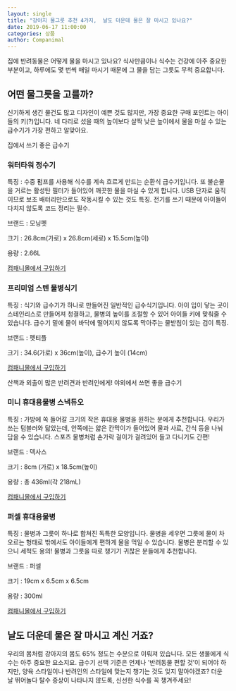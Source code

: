 ```yaml
---
layout: single
title: "강아지 물그릇 추천 4가지,  날도 더운데 물은 잘 마시고 있나요?"
date: 2019-06-17 11:00:00
categories: 상품
author: Companimal
---
```


집에 반려동물은 어떻게 물을 마시고 있나요? 식사만큼이나 식수는 건강에 아주 중요한 부분이고, 하루에도 몇 번씩 매일 마시기 때문에 그 물을 담는 그릇도 무척 중요합니다.

## 어떤 물그릇을 고를까?

신기하게 생긴 물건도 많고 디자인이 예쁜 것도 많지만, 가장 중요한 구매 포인트는 아이들의 키(?)입니다. 네 다리로 섰을 때의 높이보다 살짝 낮은 높이에서 물을 마실 수 있는 급수기가 가장 편하고 알맞아요.

집에서 쓰기 좋은 급수기

### 워터타워 정수기

특징 : 수중 펌프를 사용해 식수를 계속 흐르게 만드는 순환식 급수기입니다. 또 불순물을 거르는 활성탄 필터가 들어있어 깨끗한 물을 마실 수 있게 합니다. USB 단자로 움직이므로 보조 배터리만으로도 작동시킬 수 있는 것도 특징. 전기를 쓰기 때문에 아이들이 다치지 않도록 코드 정리는 필수.

브랜드 : 모닝펫

크기 : 26.8cm(가로) x 26.8cm(세로) x 15.5cm(높이)

용량 : 2.66L

[컴패니몰에서 구입하기](http://bit.ly/2wQVxXj)

### 프리미엄 스텐 물병식기

특징 : 식기와 급수기가 하나로 만들어진 일반적인 급수식기입니다. 아이 입이 닿는 곳이 스테인리스로 만들어져 청결하고, 물병의 높이를 조절할 수 있어 아이들 키에 맞춰줄 수 있습니다. 급수기 밑에 물이 바닥에 떨어지지 않도록 막아주는 물받침이 있는 검이 특징.

브랜드 : 펫티플

크기 : 34.6(가로) x 36cm(높이), 급수기 높이 (14cm)

[컴패니몰에서 구입하기](http://bit.ly/2F7ju1a)

산책과 외출이 많은 반려견과 반려인에게! 야외에서 쓰면 좋을 급수기

### 미니 휴대용물병 스낵듀오

특징 : 가방에 쏙 들어갈 크기의 작은 휴대용 물병을 원하는 분에게 추천합니다. 우리가 쓰는 텀블러와 닮았는데, 안쪽에는 얇은 칸막이가 들어있어 물과 사료, 간식 등을 나눠 담을 수 있습니다. 스포츠 물병처럼 손가락 걸이가 걸려있어 들고 다니기도 간편!

브랜드 : 덱사스

크기 : 8cm (가로) x 18.5cm(높이)

용량 : 총 436ml(각 218mL)

[컴패니몰에서 구입하기](http://bit.ly/2WEnYSN)

### 퍼셀 휴대용물병

특징 : 물병과 그릇이 하나로 합쳐진 독특한 모양입니다. 물병을 세우면 그릇에 물이 차오르는 형태로 밖에서도 아이들에게 편하게 물을 먹일 수 있습니다. 물병은 분리할 수 있으니 세척도 용의! 물병과 그릇을 따로 챙기기 귀찮은 분들에게 추천합니다.

브랜드 : 퍼셀

크기 : 19cm x 6.5cm x 6.5cm

용량 : 300ml

[컴패니몰에서 구입하기](http://bit.ly/31yu7U3)

## 날도 더운데 물은 잘 마시고 계신 거죠?

우리의 몸처럼 강아지의 몸도 65% 정도는 수분으로 이뤄져 있습니다. 모든 생물에게 식수는 아주 중요한 요소지요. 급수기 선택 기준은 언제나 '반려동물 편할 것’이 되어야 하지만, 양육 스타일이나 반려인의 스타일에 맞는지 챙기는 것도 잊지 말아야겠죠? 더운 날 뛰어놀다 탈수 증상이 나타나지 않도록, 신선한 식수를 꼭 챙겨주세요!
